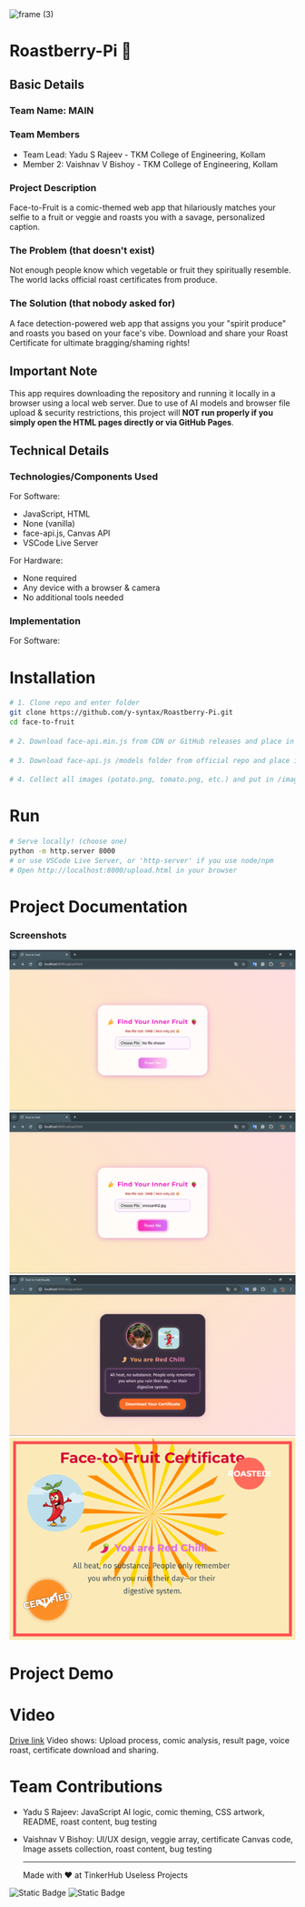 <img width="3188" height="1202" alt="frame (3)" src="https://github.com/user-attachments/assets/517ad8e9-ad22-457d-9538-a9e62d137cd7" />

# Roastberry-Pi 🎯

## Basic Details
### Team Name: MAIN

### Team Members
- Team Lead: Yadu S Rajeev - TKM College of Engineering, Kollam
- Member 2: Vaishnav V Bishoy - TKM College of Engineering, Kollam

### Project Description
Face-to-Fruit is a comic-themed web app that hilariously matches your selfie to a fruit or veggie and roasts you with a savage, personalized caption.

### The Problem (that doesn't exist)
Not enough people know which vegetable or fruit they spiritually resemble. The world lacks official roast certificates from produce.

### The Solution (that nobody asked for)
A face detection-powered web app that assigns you your "spirit produce" and roasts you based on your face's vibe. Download and share your Roast Certificate for ultimate bragging/shaming rights!

## Important Note

This app requires downloading the repository and running it locally in a browser using a local web server.
Due to use of AI models and browser file upload & security restrictions, this project will **NOT run properly if you simply open the HTML pages directly or via GitHub Pages**.

## Technical Details
### Technologies/Components Used
For Software:
- JavaScript, HTML
- None (vanilla)
- face-api.js, Canvas API
- VSCode Live Server

For Hardware:
- None required
- Any device with a browser & camera
- No additional tools needed

### Implementation
For Software:

# Installation
```bash
# 1. Clone repo and enter folder
git clone https://github.com/y-syntax/Roastberry-Pi.git
cd face-to-fruit

# 2. Download face-api.min.js from CDN or GitHub releases and place in folder

# 3. Download face-api.js /models folder from official repo and place in folder

# 4. Collect all images (potato.png, tomato.png, etc.) and put in /images/
```
# Run
```bash
# Serve locally! (choose one)
python -m http.server 8000
# or use VSCode Live Server, or 'http-server' if you use node/npm
# Open http://localhost:8000/upload.html in your browser
```
# Project Documentation
### Screenshots
![Snippet of Uploading page](images/ss-upload.png)
![Snippet after Uploading image](images/ss-pic-upload.png)
![Snippet of Output page](images/ss-output.png)
![Certificate generated](images/Certificate.png)

# Project Demo
# Video
[Drive link](https://drive.google.com/file/d/1sX8CidnZxZqFXOf_tAk_UBnlHtkjTS0t/view?usp=sharing)
Video shows: Upload process, comic analysis, result page, voice roast, certificate download and sharing.

# Team Contributions
- Yadu S Rajeev: JavaScript AI logic, comic theming, CSS artwork, README, roast content, bug testing
- Vaishnav V Bishoy: UI/UX design, veggie array, certificate Canvas code, Image assets collection, roast content, bug testing

  ---
  Made with ❤️ at TinkerHub Useless Projects 

![Static Badge](https://img.shields.io/badge/TinkerHub-24?color=%23000000&link=https%3A%2F%2Fwww.tinkerhub.org%2F)
![Static Badge](https://img.shields.io/badge/UselessProjects--25-25?link=https%3A%2F%2Fwww.tinkerhub.org%2Fevents%2FQ2Q1TQKX6Q%2FUseless%2520Projects)
